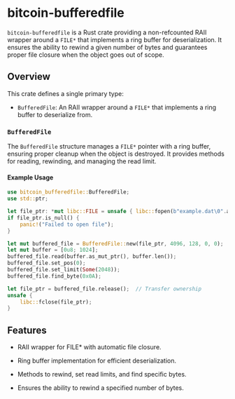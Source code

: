 # bitcoin-bufferedfile

`bitcoin-bufferedfile` is a Rust crate providing a non-refcounted RAII wrapper around a `FILE*` that implements a ring buffer for deserialization. It ensures the ability to rewind a given number of bytes and guarantees proper file closure when the object goes out of scope.

## Overview

This crate defines a single primary type:

- `BufferedFile`: An RAII wrapper around a `FILE*` that implements a ring buffer to deserialize from.

### `BufferedFile`

The `BufferedFile` structure manages a `FILE*` pointer with a ring buffer, ensuring proper cleanup when the object is destroyed. It provides methods for reading, rewinding, and managing the read limit.

#### Example Usage

```rust
use bitcoin_bufferedfile::BufferedFile;
use std::ptr;

let file_ptr: *mut libc::FILE = unsafe { libc::fopen(b"example.dat\0".as_ptr() as *const libc::c_char, b"rb\0".as_ptr() as *const libc::c_char) };
if file_ptr.is_null() {
    panic!("Failed to open file");
}

let mut buffered_file = BufferedFile::new(file_ptr, 4096, 128, 0, 0);
let mut buffer = [0u8; 1024];
buffered_file.read(buffer.as_mut_ptr(), buffer.len());
buffered_file.set_pos(0);
buffered_file.set_limit(Some(2048));
buffered_file.find_byte(0x0A);

let file_ptr = buffered_file.release();  // Transfer ownership
unsafe {
    libc::fclose(file_ptr);
}
```

## Features

- RAII wrapper for FILE* with automatic file closure.

- Ring buffer implementation for efficient deserialization.

- Methods to rewind, set read limits, and find specific bytes.

- Ensures the ability to rewind a specified number of bytes.
